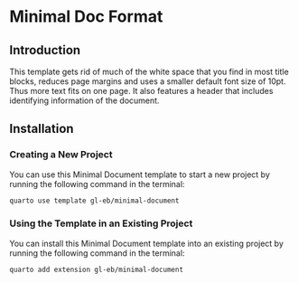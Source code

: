 # Minimal Doc Format

## Introduction

This template gets rid of much of the white space that you find in most title blocks, reduces page margins and uses a smaller default font size of 10pt.
Thus more text fits on one page.
It also features a header that includes identifying information of the document.

## Installation

### Creating a New Project

You can use this Minimal Document template to start a new project by running the following command in the terminal:

```bash
quarto use template gl-eb/minimal-document
```

### Using the Template in an Existing Project

You can install this Minimal Document template into an existing project by running the following command in the terminal:

```bash
quarto add extension gl-eb/minimal-document
```
